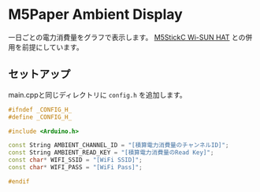 # M5Paper Ambient Display

一日ごとの電力消費量をグラフで表示します。
[M5StickC Wi-SUN HAT](https://github.com/rin-ofumi/m5stickc_wisun_hat) との併用を前提にしています。

## セットアップ

main.cppと同じディレクトリに `config.h` を追加します。

``` cpp
#ifndef _CONFIG_H_
#define _CONFIG_H_

#include <Arduino.h>

const String AMBIENT_CHANNEL_ID = "[積算電力消費量のチャンネルID]";
const String AMBIENT_READ_KEY = "[積算電力消費量のRead Key]";
const char* WIFI_SSID = "[WiFi SSID]";
const char* WIFI_PASS = "[WiFi Pass]";

#endif
```
